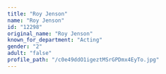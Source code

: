 ```yaml
---
title: "Roy Jenson"
name: "Roy Jenson"
id: "12298"
original_name: "Roy Jenson"
known_for_department: "Acting"
gender: "2"
adult: "false"
profile_path: "/c0e49ddO1igeztMSrGPDmx4EyTo.jpg"
---
```

